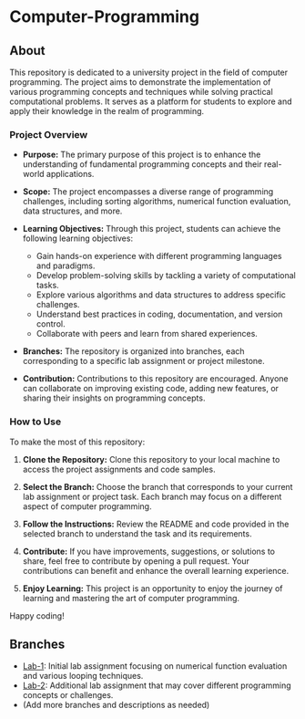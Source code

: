 # Computer-Programming

## About

This repository is dedicated to a university project in the field of computer programming. The project aims to demonstrate the implementation of various programming concepts and techniques while solving practical computational problems. It serves as a platform for students to explore and apply their knowledge in the realm of programming.

### Project Overview

- **Purpose:** The primary purpose of this project is to enhance the understanding of fundamental programming concepts and their real-world applications.

- **Scope:** The project encompasses a diverse range of programming challenges, including sorting algorithms, numerical function evaluation, data structures, and more.

- **Learning Objectives:** Through this project, students can achieve the following learning objectives:
  - Gain hands-on experience with different programming languages and paradigms.
  - Develop problem-solving skills by tackling a variety of computational tasks.
  - Explore various algorithms and data structures to address specific challenges.
  - Understand best practices in coding, documentation, and version control.
  - Collaborate with peers and learn from shared experiences.

- **Branches:** The repository is organized into branches, each corresponding to a specific lab assignment or project milestone.

- **Contribution:** Contributions to this repository are encouraged. Anyone can collaborate on improving existing code, adding new features, or sharing their insights on programming concepts.

### How to Use

To make the most of this repository:

1. **Clone the Repository:** Clone this repository to your local machine to access the project assignments and code samples.

2. **Select the Branch:** Choose the branch that corresponds to your current lab assignment or project task. Each branch may focus on a different aspect of computer programming.

3. **Follow the Instructions:** Review the README and code provided in the selected branch to understand the task and its requirements.

4. **Contribute:** If you have improvements, suggestions, or solutions to share, feel free to contribute by opening a pull request. Your contributions can benefit and enhance the overall learning experience.

5. **Enjoy Learning:** This project is an opportunity to enjoy the journey of learning and mastering the art of computer programming.

Happy coding!

## Branches

- [Lab-1](https://github.com/AlexandruRudoi/Computer-Programming/tree/Lab-1): Initial lab assignment focusing on numerical function evaluation and various looping techniques.
- [Lab-2](https://github.com/AlexandruRudoi/Computer-Programming/tree/Lab-2): Additional lab assignment that may cover different programming concepts or challenges.
- (Add more branches and descriptions as needed)
